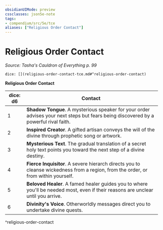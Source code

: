 ```yaml
---
obsidianUIMode: preview
cssclasses: json5e-note
tags:
- compendium/src/5e/tce
aliases: ["Religious Order Contact"]
---
```

# Religious Order Contact
*Source: Tasha's Cauldron of Everything p. 99* 

`dice: [](religious-order-contact-tce.md#^religious-order-contact)`

**Religious Order Contact**

| dice: d6 | Contact |
|----------|---------|
| 1 | **Shadow Tongue**. A mysterious speaker for your order advises your next steps but fears being discovered by a powerful rival faith. |
| 2 | **Inspired Creator**. A gifted artisan conveys the will of the divine through prophetic song or artwork. |
| 3 | **Mysterious Text**. The gradual translation of a secret holy text points you toward the next step of a divine destiny. |
| 4 | **Fierce Inquisitor**. A severe hierarch directs you to cleanse wickedness from a region, from the order, or from within yourself. |
| 5 | **Beloved Healer**. A famed healer guides you to where you'll be needed most, even if their reasons are unclear until you arrive. |
| 6 | **Divinity's Voice**. Otherworldly messages direct you to undertake divine quests. |
^religious-order-contact